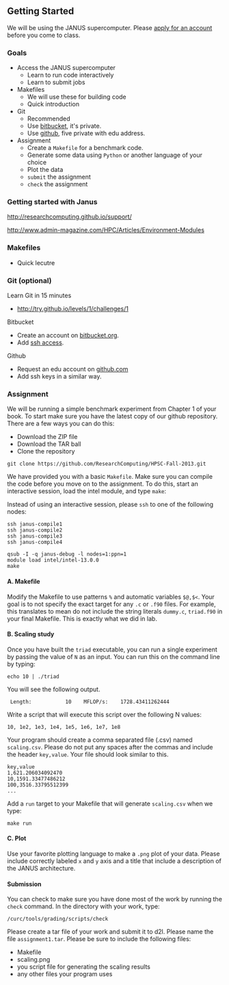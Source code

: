 ## Getting Started

We will be using the JANUS supercomputer.
Please [apply for an account ](https://www.rc.colorado.edu/accountrequest) before you come to class.

### Goals

- Access the JANUS supercomputer
  - Learn to run code interactively
  - Learn to submit jobs
- Makefiles
  - We will use these for building code
  - Quick introduction
- Git
  - Recommended
  - Use [bitbucket](https://bitbucket.org/), it's private.
  - Use [github](https://github.com/), five private with edu address.
- Assignment
  - Create a `Makefile` for a benchmark code.
  - Generate some data using `Python` or another language of your choice
  - Plot the data
  - `submit` the assignment
  - `check` the assignment 

### Getting started with Janus

http://researchcomputing.github.io/support/

http://www.admin-magazine.com/HPC/Articles/Environment-Modules

### Makefiles

- Quick lecutre

### Git (optional)

Learn Git in 15 minutes
- http://try.github.io/levels/1/challenges/1

Bitbucket
- Create an account on [bitbucket.org](https://bitbucket.org).
- Add [ssh access](https://gist.github.com/mlunacek/6353920).

Github
- Request an edu account on [github.com](https://github.com/edu)
- Add ssh keys in a similar way.

### Assignment

We will be running a simple benchmark experiment from Chapter 1 of your book. 
To start make sure you have the latest copy of our github repository.
There are a few ways you can do this:
* Download the ZIP file
* Download the TAR ball
* Clone the repository

```
git clone https://github.com/ResearchComputing/HPSC-Fall-2013.git
```

We have provided you with a basic `Makefile`. Make sure you can compile the code
before you move on to the assignment.  To do this, start an interactive session, load the intel module, and type `make`:

Instead of using an interactive session, please `ssh` to one of the following nodes:

```
ssh janus-compile1
ssh janus-compile2
ssh janus-compile3
ssh janus-compile4
```

```
qsub -I -q janus-debug -l nodes=1:ppn=1
module load intel/intel-13.0.0
make
```

#### A. Makefile

Modify the Makefile to use patterns `%` and automatic variables `$@,$<`.  Your goal is to not specify the exact target for any `.c` or `.f90` files. 
For example, this translates to mean do not include the string literals `dummy.c`,
`triad.f90` in your final Makefile.  This is exactly what we did in lab.

#### B. Scaling study

Once you have built the `triad` executable, you can run a single experiment 
by passing the value of `N` as an input.  You can run this on the command line 
by typing:

```
echo 10 | ./triad
```

You will see the following output.

```
 Length:           10    MFLOP/s:    1728.43411262444 
```

Write a script that will execute this script over the following N values:

```
10, 1e2, 1e3, 1e4, 1e5, 1e6, 1e7, 1e8
```

Your program should create a comma separated file (.csv) named `scaling.csv`.
Please do not put any spaces after the commas and include the header `key,value`. Your file should look similar to this.

```
key,value
1,621.206034092470
10,1591.33477486212
100,3516.33795512399
...
```

Add a `run` target to your Makefile that will generate `scaling.csv` when we type:

```
make run
```

#### C. Plot

Use your favorite plotting language to make a `.png` plot of your data.  Please 
include correctly labeled `x` and `y` axis and a title that include a description of the JANUS architecture.


#### Submission

You can check to make sure you have done most of the work by running the `check` command.  In the directory with
your work, type:

```
/curc/tools/grading/scripts/check
```

Please create a tar file of your work and submit it to d2l.  Please name the file `assignment1.tar`.  Please be 
sure to include the following files:
- Makefile
- scaling.png
- you script file for generating the scaling results
- any other files your program uses

























